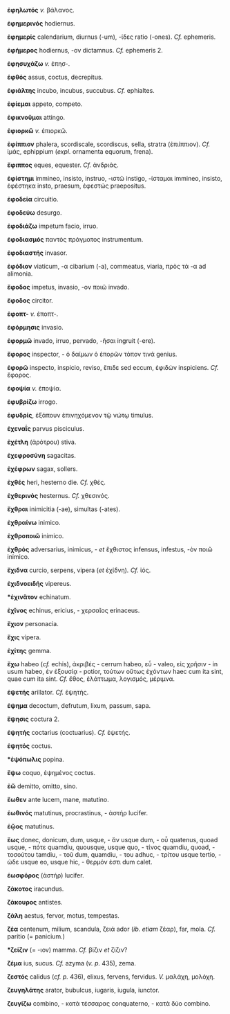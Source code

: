 **ἐφηλωτός** *v.* βάλανος.

**ἐφημερινός** hodiernus.

**ἐφημερίς** calendarium, diurnus (-um), -ίδες ratio (-ones). *Cf.*
ephemeris.

**ἐφήμερος** hodiernus, -ον dictamnus. *Cf.* ephemeris 2.

**ἐφησυχάζω** *v.* ἐπησ-.

**ἑφθός** assus, coctus, decrepitus.

**ἐφιάλτης** incubo, incubus, succubus. *Cf.* ephialtes.

**ἐφίεμαι** appeto, competo.

**ἐφικνοῦμαι** attingo.

**ἐφιορκῶ** *v.* ἐπιορκῶ.

**ἐφίππιον** phalera, scordiscale, scordiscus, sella, stratra
(ἐπιίππιον). *Cf.* ἱμάς, ephippium (*expl.* ornamenta equorum, frena).

**ἔφιππος** eques, equester. *Cf.* ἀνδριάς.

**ἐφίστημι** immineo, insisto, instruo, -ιστῶ instigo, -ίσταμαι immineo,
insisto, ἐφέστηκα insto, praesum, ἐφεστώς praepositus.

**ἐφοδεία** circuitio.

**ἐφοδεύω** desurgo.

**ἐφοδιάζω** impetum facio, irruo.

**ἐφοδιασμός** παντὸς πράγματος instrumentum.

**ἐφοδιαστής** invasor.

**ἐφόδιον** viaticum, -α cibarium (-a), commeatus, viaria, πρὸς τὰ -α ad
alimonia.

**ἔφοδος** impetus, invasio, -ον ποιῶ invado.

**ἔφοδος** circitor.

**ἐφοπτ-** *v.* ἐποπτ-.

**ἐφόρμησις** invasio.

**ἐφορμῶ** invado, irruo, pervado, -ῆσαι ingruit (-ere).

**ἔφορος** inspector, - ὁ δαίμων ὁ ἐπορῶν τόπον τινά genius.

**ἐφορῶ** inspecto, inspicio, reviso, ἔπιδε sed eccum, ἐφιδών
inspiciens. *Cf.* ἔφορος.

**ἐφοψία** *v.* ἐποψία.

**ἐφυβρίζω** irrogo.

**ἐφυδρίς**, ἑξάπουν ἐπινηχόμενον τῷ νώτῳ timulus.

**ἐχεναΐς** parvus pisciculus.

**ἐχέτλη** (ἀρότρου) stiva.

**ἐχεφροσύνη** sagacitas.

**ἐχέφρων** sagax, sollers.

**ἐχθές** heri, hesterno die. *Cf.* χθές.

**ἐχθερινός** hesternus. *Cf.* χθεσινός.

**ἔχθραι** inimicitia (-ae), simultas (-ates).

**ἐχθραίνω** inimico.

**ἐχθροποιῶ** inimico.

**ἐχθρός** adversarius, inimicus, - *et* ἔχθιστος infensus, infestus,
-ὸν ποιῶ inimico.

**ἔχιδνα** curcio, serpens, vipera (*et* ἐχίδνη)*. Cf.* ἰός.

**ἐχιδνοειδής** vipereus.

**\*ἐχινᾶτον** echinatum.

**ἐχῖνος** echinus, ericius, - χερσαῖος erinaceus.

**ἔχιον** personacia.

**ἔχις** vipera.

**ἐχίτης** gemma.

**ἔχω** habeo (*cf.* echis), ἀκριβές - cerrum habeo, εὖ - valeo, εἰς
χρῆσιν - in usum habeo, ἐν ἐξουσίᾳ - potior, τούτων οὕτως ἐχόντων haec
cum ita sint, quae cum ita sint. *Cf.* ἔθος, ἐλάττωμα, λογισμός,
μέριμνα.

**ἑψετής** arillator. *Cf.* ἑψητής.

**ἑψημα** decoctum, defrutum, lixum, passum, sapa.

**ἕψησις** coctura 2.

**ἑψητής** coctarius (coctuarius). *Cf.* ἑψετής.

**ἑψητός** coctus.

**\*ἑψόπωλις** popina.

**ἕψω** coquo, ἑψημένος coctus.

**ἐῶ** demitto, omitto, sino.

**ἕωθεν** ante lucem, mane, matutino.

**ἑωθινός** matutinus, procrastinus, - ἀστήρ lucifer.

**ἑῷος** matutinus.

**ἕως** donec, donicum, dum, usque, - ἄν usque dum, - οὗ quatenus, quoad
usque, - πότε quamdiu, quousque, usque quo, - τίνος quamdiu, quoad, -
τοσούτου tamdiu, - τοῦ dum, quamdiu, - του adhuc, - τρίτου usque
tertio, - ὡδε usque eo, usque hic, - θερμόν ἐστι dum calet.

**ἑωσφόρος** (ἀστήρ) lucifer.

**ζάκοτος** iracundus.

**ζάκουρος** antistes.

**ζάλη** aestus, fervor, motus, tempestas.

**ζέα** centenum, milium, scandula, ζειά ador (*ib. etiam* ζέαρ), far,
mola. *Cf.* paritio (= panicium.)

**\*ζείζιν** (= -ιov) mamma. *Cf.* βίζιν *et* ζίζιν?

**ζέμα** ius, sucus. *Cf.* azyma (*v. p.* 435), zema.

**ζεστός** calidus (*cf. p.* 436), elixus, fervens, fervidus. *V.*
μαλάχη, μολόχη.

**ζευγηλάτης** arator, bubulcus, iugaris, iugula, iunctor.

**ζευγίζω** combino, - κατὰ τέσσαρας conquaterno, - κατὰ δύο combino.
